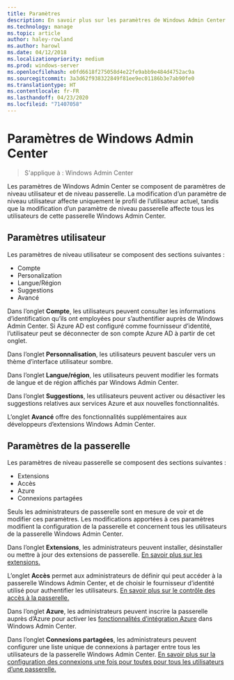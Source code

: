 ```yaml
---
title: Paramètres
description: En savoir plus sur les paramètres de Windows Admin Center (projet Honolulu). Les paramètres utilisateur permettent aux utilisateurs de modifier leurs préférences de langue/région et autres. Les paramètres de passerelle permettent aux administrateurs de configurer la passerelle.
ms.technology: manage
ms.topic: article
author: haley-rowland
ms.author: harowl
ms.date: 04/12/2018
ms.localizationpriority: medium
ms.prod: windows-server
ms.openlocfilehash: e0fd6618f275058d4e22fe9abb9e484d4752ac9a
ms.sourcegitcommit: 3a3d62f938322849f81ee9ec01186b3e7ab90fe0
ms.translationtype: HT
ms.contentlocale: fr-FR
ms.lasthandoff: 04/23/2020
ms.locfileid: "71407058"
---
```

# <a name="windows-admin-center-settings"></a>Paramètres de Windows Admin Center

> S'applique à : Windows Admin Center

Les paramètres de Windows Admin Center se composent de paramètres de niveau utilisateur et de niveau passerelle. La modification d’un paramètre de niveau utilisateur affecte uniquement le profil de l’utilisateur actuel, tandis que la modification d’un paramètre de niveau passerelle affecte tous les utilisateurs de cette passerelle Windows Admin Center.

## <a name="user-settings"></a>Paramètres utilisateur

Les paramètres de niveau utilisateur se composent des sections suivantes :

- Compte
- Personalization
- Langue/Région
- Suggestions
- Avancé

Dans l’onglet **Compte**, les utilisateurs peuvent consulter les informations d’identification qu’ils ont employées pour s’authentifier auprès de Windows Admin Center. Si Azure AD est configuré comme fournisseur d’identité, l’utilisateur peut se déconnecter de son compte Azure AD à partir de cet onglet.

Dans l’onglet **Personnalisation**, les utilisateurs peuvent basculer vers un thème d’interface utilisateur sombre.

Dans l’onglet **Langue/région**, les utilisateurs peuvent modifier les formats de langue et de région affichés par Windows Admin Center.

Dans l’onglet **Suggestions**, les utilisateurs peuvent activer ou désactiver les suggestions relatives aux services Azure et aux nouvelles fonctionnalités.

L’onglet **Avancé** offre des fonctionnalités supplémentaires aux développeurs d’extensions Windows Admin Center.

## <a name="gateway-settings"></a>Paramètres de la passerelle

Les paramètres de niveau passerelle se composent des sections suivantes :

- Extensions
- Accès
- Azure
- Connexions partagées

Seuls les administrateurs de passerelle sont en mesure de voir et de modifier ces paramètres. Les modifications apportées à ces paramètres modifient la configuration de la passerelle et concernent tous les utilisateurs de la passerelle Windows Admin Center.

Dans l’onglet **Extensions**, les administrateurs peuvent installer, désinstaller ou mettre à jour des extensions de passerelle. [En savoir plus sur les extensions.](using-extensions.md)

L’onglet **Accès** permet aux administrateurs de définir qui peut accéder à la passerelle Windows Admin Center, et de choisir le fournisseur d’identité utilisé pour authentifier les utilisateurs. [En savoir plus sur le contrôle des accès à la passerelle.](user-access-control.md)

Dans l’onglet **Azure**, les administrateurs peuvent inscrire la passerelle auprès d’Azure pour activer les [fonctionnalités d’intégration Azure](azure-integration.md) dans Windows Admin Center.

Dans l’onglet **Connexions partagées**, les administrateurs peuvent configurer une liste unique de connexions à partager entre tous les utilisateurs de la passerelle Windows Admin Center. [En savoir plus sur la configuration des connexions une fois pour toutes pour tous les utilisateurs d’une passerelle.](shared-connections.md)